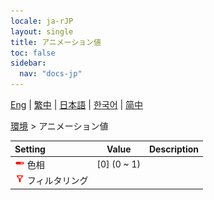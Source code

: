 ```yaml
---
locale: ja-rJP
layout: single
title: アニメーション値
toc: false
sidebar:
  nav: "docs-jp"
---
```

[Eng](/dancexr/menu/2025.4/scene/auto_updates) | [繁中](/tw/dancexr/menu/2025.4/scene/auto_updates) | [日本語](/jp/dancexr/menu/2025.4/scene/auto_updates) | [한국어](/kr/dancexr/menu/2025.4/scene/auto_updates) | [简中](/zh/dancexr/menu/2025.4/scene/auto_updates)

[環境](../menu#環境) > アニメーション値



| Setting | Value | Description |
| :--- | --- | :--- |
| <img src="/images/icon/ic_slider.png" alt="slider icon"/> 色相| [0] (0 ~ 1) | 
| <img src="/images/icon/ic_filter.png" alt="filter icon"/> フィルタリング|| 
